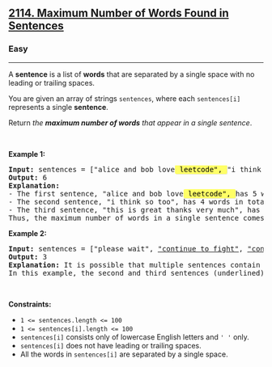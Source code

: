 <h2><a href="https://leetcode.com/problems/maximum-number-of-words-found-in-sentences/">2114. Maximum Number of Words Found in Sentences</a></h2><h3>Easy</h3><hr><div><p>A <strong>sentence</strong> is a list of <strong>words</strong> that are separated by a single space&nbsp;with no leading or trailing spaces.</p>

<p>You are given an array of strings <code>sentences</code>, where each <code>sentences[i]</code> represents a single <strong>sentence</strong>.</p>

<p>Return <em>the <strong>maximum number of words</strong> that appear in a single sentence</em>.</p>

<p>&nbsp;</p>
<p><strong class="example">Example 1:</strong></p>

<pre><strong>Input:</strong> sentences = ["alice and bob love<em class="Highlight" match="leetcode*" loopnumber="688109472" style="padding: 1px; box-shadow: rgb(229, 229, 229) 1px 1px; border-radius: 3px; -webkit-print-color-adjust: exact; background-color: rgb(255, 255, 102); color: rgb(0, 0, 0); font-style: inherit; --darkreader-inline-boxshadow: #272a2c 1px 1px; --darkreader-inline-bgcolor: #6b6b00; --darkreader-inline-color: #e8e6e3;" data-darkreader-inline-boxshadow="" data-darkreader-inline-bgcolor="" data-darkreader-inline-color=""> leetcode", </em>"i think so too", <u>"this is great thanks very much"</u>]
<strong>Output:</strong> 6
<strong>Explanation:</strong> 
- The first sentence, "alice and bob love<em class="Highlight" match="leetcode*" loopnumber="688109472" style="padding: 1px; box-shadow: rgb(229, 229, 229) 1px 1px; border-radius: 3px; -webkit-print-color-adjust: exact; background-color: rgb(255, 255, 102); color: rgb(0, 0, 0); font-style: inherit; --darkreader-inline-boxshadow: #272a2c 1px 1px; --darkreader-inline-bgcolor: #6b6b00; --darkreader-inline-color: #e8e6e3;" data-darkreader-inline-boxshadow="" data-darkreader-inline-bgcolor="" data-darkreader-inline-color=""> leetcode", </em>has 5 words in total.
- The second sentence, "i think so too", has 4 words in total.
- The third sentence, "this is great thanks very much", has 6 words in total.
Thus, the maximum number of words in a single sentence comes from the third sentence, which has 6 words.
</pre>

<p><strong class="example">Example 2:</strong></p>

<pre><strong>Input:</strong> sentences = ["please wait", <u>"continue to fight"</u>, <u>"continue to win"</u>]
<strong>Output:</strong> 3
<strong>Explanation:</strong> It is possible that multiple sentences contain the same number of words. 
In this example, the second and third sentences (underlined) have the same number of words.
</pre>

<p>&nbsp;</p>
<p><strong>Constraints:</strong></p>

<ul>
	<li><code>1 &lt;= sentences.length &lt;= 100</code></li>
	<li><code>1 &lt;= sentences[i].length &lt;= 100</code></li>
	<li><code>sentences[i]</code> consists only of lowercase English letters and <code>' '</code> only.</li>
	<li><code>sentences[i]</code> does not have leading or trailing spaces.</li>
	<li>All the words in <code>sentences[i]</code> are separated by a single space.</li>
</ul>
</div>